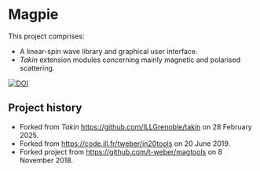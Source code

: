 # Magpie

This project comprises:
  - A linear-spin wave library and graphical user interface.
  - *Takin* extension modules concerning mainly magnetic and polarised scattering.

[![DOI](https://zenodo.org/badge/DOI/10.5281/zenodo.4117437.svg)](https://doi.org/10.5281/zenodo.4117437)


## Project history

  - Forked from *Takin* https://github.com/ILLGrenoble/takin on 28 February 2025.
  - Forked from https://code.ill.fr/tweber/in20tools on 20 June 2019.
  - Forked project from https://github.com/t-weber/magtools on 8 November 2018.
